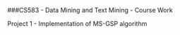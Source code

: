 ###CS583 - Data Mining and Text Mining - Course Work

Project 1 - Implementation of MS-GSP algorithm
